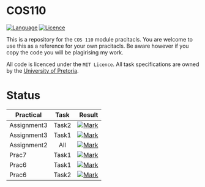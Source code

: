 # COS110

[![Language](https://img.shields.io/badge/language-C++-blue.svg)](https://isocpp.org/) [![Licence](https://img.shields.io/packagist/l/doctrine/orm.svg?maxAge=2592000)](https://opensource.org/licenses/MIT)

This is a repository for the `COS 110` module pracitacls. You are welcome to use this as a reference for your own pracitacls. Be aware however if you copy the code you will be plagirising my work.

All code is licenced under the `MIT Licence`. All task specifications are owned by the [University of Pretoria](http://www.up.ac.za/).

# Status

Practical   | Task  |                                                                                             Result
----------- | :---: | -------------------------------------------------------------------------------------------------:
Assignment3 | Task2 | [![Mark](https://img.shields.io/badge/mark-100%25-brightgreen.svg)](/Assignment3/Task2/RESULTS.MD)
Assignment3 | Task1 | [![Mark](https://img.shields.io/badge/mark-100%25-brightgreen.svg)](/Assignment3/Task1/RESULTS.MD)
Assignment2 |  All  |       [![Mark](https://img.shields.io/badge/mark-100%25-brightgreen.svg)](/Assignment2/RESULTS.MD)
Prac7       | Task1 |             [![Mark](https://img.shields.io/badge/mark-100%25-brightgreen.svg)](/Prac7/RESULTS.MD)
Prac6       | Task1 |       [![Mark](https://img.shields.io/badge/mark-100%25-brightgreen.svg)](/Prac6/Task1/RESULTS.MD)
Prac6       | Task2 |       [![Mark](https://img.shields.io/badge/mark-100%25-brightgreen.svg)](/Prac6/Task2/RESULTS.MD)
